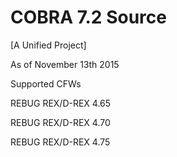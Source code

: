 # COBRA 7.2 Source

[A Unified Project]

As of  November 13th 2015

Supported CFWs

REBUG REX/D-REX 4.65

REBUG REX/D-REX 4.70

REBUG REX/D-REX 4.75


